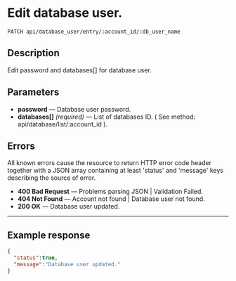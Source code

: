 # Edit database user.

    PATCH api/database_user/entry/:account_id/:db_user_name

## Description

Edit password and databases[] for database user.

## Parameters

- **password** — Database user password.
- **databases[]** _(required)_ — List of databases ID. ( See method: api/database/list/:account_id ).

## Errors

All known errors cause the resource to return HTTP error code header together with a JSON array containing at least 'status' and 'message' keys describing the source of error.

- **400 Bad Request** — Problems parsing JSON | Validation Failed.
- **404 Not Found** — Account not found | Database user not found.
- **200 OK** — Database user updated.

***

## Example response

```json
{
  "status":true,
  "message":"Database user updated."
}
```
